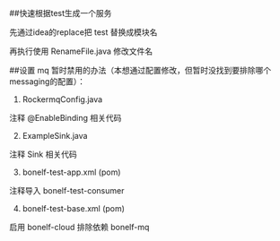 ##快速根据test生成一个服务

先通过idea的replace把 test 替换成模块名

再执行使用 RenameFile.java 修改文件名

##设置 mq 暂时禁用的办法（本想通过配置修改，但暂时没找到要排除哪个messaging的配置）：

1. RockermqConfig.java

注释 @EnableBinding 相关代码

2. ExampleSink.java

注释 Sink 相关代码

3. bonelf-test-app.xml (pom)

注释导入 bonelf-test-consumer

4. bonelf-test-base.xml (pom)

启用 bonelf-cloud 排除依赖 bonelf-mq